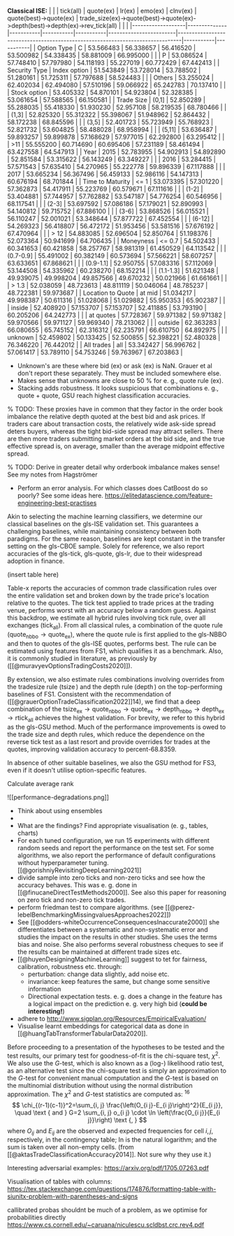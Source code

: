

**Classical ISE:**
| | | tick(all)         | quote(ex)    | lr(ex)    | emo(ex)   | clnv(ex)  | quote(best)->quote(ex) | trade_size(ex)->quote(best)->quote(ex)->depth(best)->depth(ex)->rev_tick(all) |           |           |
|-------------------|--------------|-----------|-----------|-----------|------------------------|-------------------------------------------------------------------------------|-----------|-----------|
| Option Type       | C            | 53.566483 | 56.338657 | 56.416520 | 53.500982              | 54.338435                                                                     | 58.881009 | 66.995000 |
|                   | P            | 53.086524 | 57.748410 | 57.797980 | 54.118193              | 55.227019                                                                     | 60.772429 | 67.442413 |
| Security Type     | Index option | 51.543849 | 53.728014 | 53.788502 | 51.280161              | 51.725311                                                                     | 57.797688 | 58.524483 |
|                   | Others       | 53.255024 | 62.402034 | 62.494080 | 57.510196              | 59.066922                                                                     | 65.242783 | 70.137410 |
|                   | Stock option | 53.405332 | 54.870101 | 54.923804 | 52.328385              | 53.061654                                                                     | 57.588565 | 66.150581 |
| Trade Size        | (0,1]        | 52.850289 | 55.288035 | 55.418330 | 51.930230              | 52.957108                                                                     | 58.219535 | 68.780466 |
|                   | (1,3]        | 52.825320 | 55.312322 | 55.398067 | 51.948962              | 52.864432                                                                     | 58.172238 | 68.845596 |
|                   | (3,5]        | 52.401723 | 55.723949 | 55.768923 | 52.821732              | 53.604825                                                                     | 58.488028 | 68.958994 |
|                   | (5,11]       | 53.636487 | 59.893257 | 59.899878 | 57.168629              | 57.977015                                                                     | 62.292800 | 63.295412 |
|                   | >11          | 55.555200 | 60.714690 | 60.695406 | 57.231189              | 58.461494                                                                     | 63.427558 | 64.547913 |
| Year              | 2015         | 52.783955 | 54.902913 | 54.892890 | 52.851584              | 53.315622                                                                     | 56.143249 | 63.349227 |
|                   | 2016         | 53.284415 | 57.571543 | 57.635410 | 54.270965              | 55.222778                                                                     | 59.896339 | 67.117888 |
|                   | 2017         | 53.665234 | 56.367496 | 56.459133 | 52.986116              | 54.147313                                                                     | 60.676194 | 68.701844 |
| Time to Maturity  | <= 1         | 53.073395 | 57.301220 | 57.362873 | 54.417911              | 55.223769                                                                     | 60.579671 | 67.111616 |
|                   | (1-2]        | 53.404881 | 57.744957 | 57.762882 | 53.547187              | 54.776254                                                                     | 60.546956 | 68.117541 |
|                   | (2-3]        | 53.697592 | 57.086186 | 57.179021 | 52.890993              | 54.140812                                                                     | 59.715752 | 67.886100 |
|                   | (3-6]        | 53.868526 | 56.015521 | 56.110247 | 52.001021              | 53.348644                                                                     | 57.877722 | 67.452554 |
|                   | (6-12]       | 54.269323 | 56.418807 | 56.472172 | 51.953456              | 53.581516                                                                     | 57.676192 | 67.470964 |
|                   | > 12         | 54.883085 | 52.696504 | 52.850764 | 51.198376              | 52.073364                                                                     | 50.941699 | 64.706435 |
| Moneyness         | <= 0.7       | 54.502433 | 60.341653 | 60.421858 | 58.257767              | 58.981319                                                                     | 61.450529 | 64.113542 |
|                   | (0.7-0.9]    | 55.491002 | 60.382149 | 60.573694 | 57.566221              | 58.607257                                                                     | 63.633651 | 67.868621 |
|                   | (0.9-1.1]    | 52.950755 | 57.083316 | 57.112069 | 53.144508              | 54.335962                                                                     | 60.238270 | 68.152214 |
|                   | (1.1-1.3]    | 51.621348 | 49.939075 | 49.998204 | 49.857566              | 49.670232                                                                     | 50.021966 | 61.661661 |
|                   | > 1.3        | 52.038059 | 48.723613 | 48.811119 | 50.046064              | 48.785237                                                                     | 48.722381 | 59.973687 |
| Location to Quote | at mid       | 51.034217 | 49.998387 | 50.611316 | 51.028068              | 51.029882                                                                     | 55.950353 | 65.902387 |
|                   | inside       | 52.408920 | 57.153707 | 57.153707 | 52.411885              | 53.793190                                                                     | 60.205206 | 64.242773 |
|                   | at quotes    | 57.728367 | 59.971382 | 59.971382 | 59.970566              | 59.971127                                                                     | 59.969340 | 78.213062 |
|                   | outside      | 62.363283 | 66.080655 | 65.745152 | 62.316312              | 62.235791                                                                     | 66.610750 | 64.892975 |
|                   | unknown      | 52.459802 | 50.133425 | 52.500855 | 52.398221              | 52.480328                                                                     | 76.346220 | 76.442012 |
| All trades        | all          | 53.342427 | 56.996762 | 57.061417 | 53.789110              | 54.753246                                                                     | 59.763967 | 67.203863 |

- Unknown's are these where bid (ex) or ask (ex) is NaN. Grauer et al don't report these separately. They must be included somewhere else.
- Makes sense that unknowns are close to 50 % for e. g., quote rule (ex). 
- Stacking adds robustness. It looks suspicious that combinations e. g., quote + quote, GSU reach highest classification accuracies.




% TODO: These proxies have in common that they factor in the order book imbalance the relative depth quoted at the best bid and ask prices. If traders care about transaction costs, the relatively wide ask-side spread deters buyers, whereas the tight bid-side spread may attract sellers. There are then more traders submitting market orders at the bid side, and the true effective spread is, on average, smaller than the average midpoint effective spread.

% TODO: Derive in greater detail why orderbook imbalance makes sense! See my notes from Hagströmer

- Perform an error analysis. For which classes does CatBoost do so poorly? See some ideas here. https://elitedatascience.com/feature-engineering-best-practises



Akin to selecting the machine learning classifiers, we determine our classical baselines on the gls-ISE validation set. This guarantees a challenging baselines, while maintaining consistency between both paradigms. For the same reason, baselines are kept constant in the transfer setting on the gls-CBOE sample. Solely for reference, we also report accuracies of the gls-tick, gls-quote, gls-lr, due to their widespread adoption in finance.

(insert table here)

Table-x reports the accuracies of common trade classification rules over the entire validation set and broken down by the trade price's location relative to the quotes. The tick test applied to trade prices at the trading venue, performs worst with an accuracy below a random guess. Against this backdrop, we estimate all hybrid rules involving tick rule, over all exchanges ($\operatorname{tick}_{\text{all}}$). From all classical rules, a combination of the quote rule ($\operatorname{quote}_{\text{nbbo}} \to \operatorname{quote}_{\text{ex}}$), where the quote rule is first applied to the gls-NBBO and then to quotes of the gls-ISE quotes, performs best. The rule can be estimated using features from FS1, which qualifies it as a benchmark. Also, it is commonly studied in literature, as previously by ([[@muravyevOptionsTradingCosts2020]]).

By extension, we also estimate rules combinations involving overrides from the tradesize rule ($\operatorname{tsize}$) and the depth rule ($\operatorname{depth}$) on the top-performing baselines of FS1. Consistent with the recommendation of ([[@grauerOptionTradeClassification2022]]14), we find that a deep combination of the $\operatorname{tsize}_{\text{ex}} \to \operatorname{quote}_{\text{nbbo}} \to \operatorname{quote}_{\text{ex}} \to \operatorname{depth}_{\text{nbbo}} \to \operatorname{depth}_{\text{ex}} \to \operatorname{rtick}_{\text{all}}$ achieves the highest validation. For brevity, we refer to this hybrid as the gls-GSU method. Much of the performance improvements is owed to the trade size and depth rules, which reduce the dependence on the reverse tick test as a last resort and provide overrides for trades at the quotes, improving validation accuracy to percent-68.8359. 

In absence of other suitable baselines, we also the GSU method for FS3, even if it doesn't utilise option-specific features.

Calculate average rank


![[performance-degradations.png]]


- Think about using ensembles
- 
- What are the findings? Find appropriate visualisation (e. g., tables, charts)
-  For each tuned configuration, we run 15 experiments with different random seeds and report the performance on the test set. For some algorithms, we also report the performance of default configurations without hyperparameter tuning. [[@gorishniyRevisitingDeepLearning2021]]
- divide sample into zero ticks and non-zero ticks and see how the accuracy behaves. This was e. g. done in [[@finucaneDirectTestMethods2000]]. See also this paper for reasoning on zero tick and non-zero tick trades.
- perform friedman test to compare algorithms. (see [[@perez-lebelBenchmarkingMissingvaluesApproaches2022]])
- See [[@odders-whiteOccurrenceConsequencesInaccurate2000]] she differentiates between a systematic and non-systematic error and studies the impact on the results in other studies. She uses the terms bias and noise. She also performs several robustness cheques to see if the results can be maintained at different trade sizes etc.
- [[@huyenDesigningMachineLearning]] suggest to tet for fairness, calibration, robustness etc. through:
	- perturbation: change data slightly, add noise etc.
	- invariance: keep features the same, but change some sensitive information
	- Directional expectation tests. e. g. does a change in the feature has a logical impact on the prediction e. g. very high bid (**could be interesting!**)
- adhere to http://www.sigplan.org/Resources/EmpiricalEvaluation/
- Visualise learnt embeddings for categorical data as done in [[@huangTabTransformerTabularData2020]]. 



Before proceeding to a presentation of the hypotheses to be tested and the test results, our primary test for goodness-of-fit is the chi-square test, $\chi^2$. We also use the $G$-test, which is also known as a (log-) likelihood ratio test, as an alternative test since the chi-square test is simply an approximation to the $G$-test for convenient manual computation and the $G$-test is based on the multinomial distribution without using the normal distribution approximation. The $\chi^2$ and $G$-test statistics are computed as: ${ }^{16}$
$$
\chi_{(r-1)(c-1)}^2=\sum_{i, j} \frac{\left(O_{i j}-E_{i j}\right)^2}{E_{i j}}, \quad \text { and } G=2 \sum_{i, j} o_{i j} \cdot \ln \left(\frac{O_{i j}}{E_{i j}}\right) \text {, }
$$
where $O_{i j}$ and $E_{i j}$ are the observed and expected frequencies for cell $i, j$, respectively, in the contingency table; In is the natural logarithm; and the sum is taken over all non-empty cells. (from [[@aktasTradeClassificationAccuracy2014]]. Not sure why they use it.)


Interesting adversarial examples: https://arxiv.org/pdf/1705.07263.pdf


Visualisation of tables with columns: https://tex.stackexchange.com/questions/174876/formatting-table-with-siunitx-problem-with-parentheses-and-signs

callibrated probas shouldnt be much of a problem, as we optimise for probabilities directly https://www.cs.cornell.edu/~caruana/niculescu.scldbst.crc.rev4.pdf